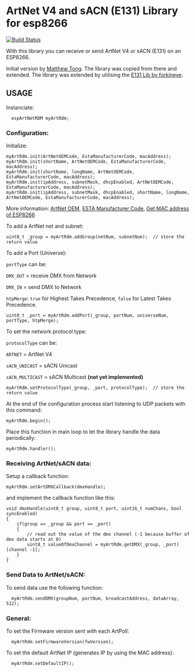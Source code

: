 # ArtNet V4 and sACN (E131) Library for esp8266
[![Build Status](https://travis-ci.com/JonasArnold/ArtNetE131Lib_esp8266.svg?branch=master)](https://travis-ci.com/JonasArnold/ArtNetE131Lib_esp8266)

With this library you can receive or send ArtNet V4 or sACN (E131) on an ESP8266.


Initial version by [Matthew Tong](https://github.com/mtongnz/ESP8266_ArtNetNode_v2/tree/master/libs/espArtnetRDM). The library was copied from there and extended.
The library was extended by utilising the [E131 Lib by forkineye](https://github.com/forkineye/E131).

## USAGE

Instanciate:
```
  espArtNetRDM myArtRdm;
```

### Configuration:

Initialize:
```
myArtRdm.init(ArtNetOEMCode, EstaManufacturerCode, macAddress);
myArtRdm.init(shortName, ArtNetOEMCode, EstaManufacturerCode, macAddress);
myArtRdm.init(shortName, longName, ArtNetOEMCode, EstaManufacturerCode, macAddress);
myArtRdm.init(ipAddress, subnetMask, dhcpEnabled, ArtNetOEMCode, EstaManufacturerCode, macAddress);
myArtRdm.init(ipAddress, subnetMask, dhcpEnabled, shortName, longName, ArtNetOEMCode, EstaManufacturerCode, macAddress);
```
More information:
[ArtNet OEM](https://art-net.org.uk/join-the-club/oem-code-listing/),
[ESTA Manufacturer Code](http://tsp.esta.org/tsp/working_groups/CP/mfctrIDs.php),
[Get MAC address of ESP8266](https://techtutorialsx.com/2017/04/09/esp8266-get-mac-address/)

To add a ArtNet net and subnet:
```
uint8_t _group = myArtRdm.addGroup(netNum, subnetNum);  // store the return value
```

To add a Port (Universe):

```portType``` can be:

```DMX_OUT``` = receive DMX from Network

```DMX_IN``` = send DMX to Network

```htpMerge```: ```true``` for Highest Takes Precedence, ```false``` for Latest Takes Precedence.

```
uint8_t _port = myArtRdm.addPort(_group, portNum, universeNum, portType, htpMerge);
```

To set the network protocol type:

```protocolType``` can be:

```ARTNET``` = ArtNet V4

```sACN_UNICAST``` = sACN Unicast

```sACN_MULTICAST``` = sACN Multicast   **(not yet implemented)**

```
myArtRdm.setProtocolType(_group, _port, protocolType);  // store the return value
```

At the end of the configuration process start listening to UDP packets with this command:
```
myArtRdm.begin();
```

Place this function in main loop to let the library handle the data periodically:
```
myArtRdm.handler();
```


### Receiving ArtNet/sACN data:

Setup a callback function:
```
myArtRdm.setArtDMXCallback(dmxHandle);
```

and implement the callback function like this:
```
void dmxHandle(uint8_t group, uint8_t port, uint16_t numChans, bool syncEnabled)
{
	if(group == _group && port == _port)
	{
		// read out the value of the dmx channel (-1 because buffer of dmx data starts at 0)
		uint8_t valueOfDmxChannel = myArtRdm.getDMX(_group, _port)[channel -1];
	}
}
```


### Send Data to ArtNet/sACN:

To send data use the following function:
```
  myArtRdm.sendDMX(groupNum, portNum, broadcastAddress, dataArray, 512);
```



### General:
To set the Firmware version sent with each ArtPoll:
```
  myArtRdm.setFirmwareVersion(fwVersion);
```

To set the default ArtNet IP (generates IP by using the MAC address):
```
  myArtRdm.setDefaultIP();
```

